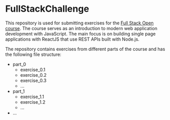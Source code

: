 # FullStackChallenge

This repository is used for submitting exercises for the [Full Stack Open course](https://fullstackopen.com/en). The course serves as an introduction to modern web application development with JavaScript. The main focus is on building single page applications with ReactJS that use REST APIs built with Node.js. 

The repository contains exercises from different parts of the course and has the following file structure:

- part_0
  - exercise_0.1
  - exercise_0.2
  - exercise_0.3
  - ...
- part_1
  - exercise_1.1
  - exercise_1.2
  - ...
- ...

